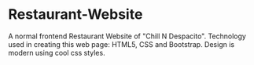 # Restaurant-Website
A normal frontend Restaurant Website of "Chill N Despacito".
Technology used in creating this web page:
HTML5, CSS and Bootstrap.
Design is modern using cool css styles.
